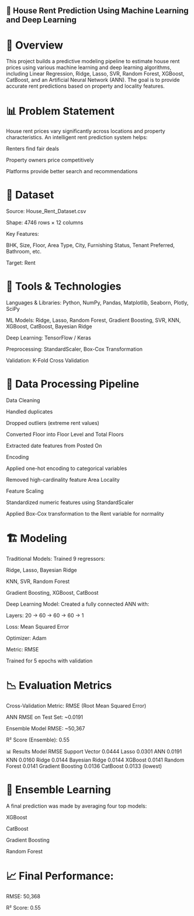 ## 🏡 House Rent Prediction Using Machine Learning and Deep Learning
# 📌 Overview
This project builds a predictive modeling pipeline to estimate house rent prices using various machine learning and deep learning algorithms, including Linear Regression, Ridge, Lasso, SVR, Random Forest, XGBoost, CatBoost, and an Artificial Neural Network (ANN). The goal is to provide accurate rent predictions based on property and locality features.

# 📊 Problem Statement
House rent prices vary significantly across locations and property characteristics. An intelligent rent prediction system helps:

Renters find fair deals

Property owners price competitively

Platforms provide better search and recommendations

# 📁 Dataset
Source: House_Rent_Dataset.csv

Shape: 4746 rows × 12 columns

Key Features:

BHK, Size, Floor, Area Type, City, Furnishing Status, Tenant Preferred, Bathroom, etc.

Target: Rent

# 🔧 Tools & Technologies
Languages & Libraries: Python, NumPy, Pandas, Matplotlib, Seaborn, Plotly, SciPy

ML Models: Ridge, Lasso, Random Forest, Gradient Boosting, SVR, KNN, XGBoost, CatBoost, Bayesian Ridge

Deep Learning: TensorFlow / Keras

Preprocessing: StandardScaler, Box-Cox Transformation

Validation: K-Fold Cross Validation

# 🧪 Data Processing Pipeline
Data Cleaning

Handled duplicates

Dropped outliers (extreme rent values)

Converted Floor into Floor Level and Total Floors

Extracted date features from Posted On

Encoding

Applied one-hot encoding to categorical variables

Removed high-cardinality feature Area Locality

Feature Scaling

Standardized numeric features using StandardScaler

Applied Box-Cox transformation to the Rent variable for normality

# 🏗️ Modeling
Traditional Models:
Trained 9 regressors:

Ridge, Lasso, Bayesian Ridge

KNN, SVR, Random Forest

Gradient Boosting, XGBoost, CatBoost

Deep Learning Model:
Created a fully connected ANN with:

Layers: 20 → 60 → 60 → 60 → 1

Loss: Mean Squared Error

Optimizer: Adam

Metric: RMSE

Trained for 5 epochs with validation

# 📉 Evaluation Metrics
Cross-Validation Metric: RMSE (Root Mean Squared Error)

ANN RMSE on Test Set: ~0.0191

Ensemble Model RMSE: ~50,367

R² Score (Ensemble): 0.55

📊 Results
Model	RMSE
Support Vector	0.0444
Lasso	0.0301
ANN	0.0191
KNN	0.0160
Ridge	0.0144
Bayesian Ridge	0.0144
XGBoost	0.0141
Random Forest	0.0141
Gradient Boosting	0.0136
CatBoost	0.0133 (lowest)

# 🎯 Ensemble Learning
A final prediction was made by averaging four top models:

XGBoost

CatBoost

Gradient Boosting

Random Forest

# 📈 Final Performance:
RMSE: 50,368

R² Score: 0.55

